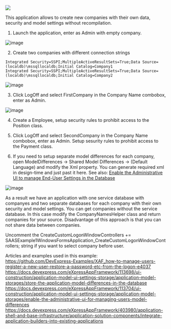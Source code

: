 <!-- default badges list -->
[![](https://img.shields.io/badge/📖_How_to_use_DevExpress_Examples-e9f6fc?style=flat-square)](https://docs.devexpress.com/GeneralInformation/403183)
<!-- default badges end -->

This application allows to create new companies with their own data, security and model settings without recompilation.

1. Launch the application, enter as Admin with empty company.

![image](https://user-images.githubusercontent.com/39731874/214006275-2675b9a2-64d6-4d9f-845b-03737256a33f.png)


2. Create two companies with different connection strings

```
Integrated Security=SSPI;MultipleActiveResultSets=True;Data Source=(localdb)\mssqllocaldb;Initial Catalog=Company1
Integrated Security=SSPI;MultipleActiveResultSets=True;Data Source=(localdb)\mssqllocaldb;Initial Catalog=Company2
```

![image](https://user-images.githubusercontent.com/39731874/214006416-b8ea9832-0e7e-4ab0-bc1a-a0c17116906a.png)


3. Click LogOff and select FirstCompany in the Company Name combobox, enter as Admin.

![image](https://user-images.githubusercontent.com/39731874/214006706-1b2280b1-88a1-4191-8794-864a806e1b8a.png)



4. Create a Employee, setup security rules to prohibit access to the Position class.

5. Click LogOff and select SecondCompany in the Company Name combobox, enter as Admin. Setup sesurity rules to prohibit access to the Payment class.


6. If you need to setup separate model differences for each company, open ModelDifferences -> Shared Model Differences -> (Default Language) and modify the Xml property. You can generate required xml in design-time and just past it here. See also: [Enable the Administrative UI to manage End-User Settings in the Database](https://docs.devexpress.com/eXpressAppFramework/113704/ui-construction/application-model-ui-settings-storage/application-model-storages/enable-the-administrative-ui-for-managing-users-model-differences)

![image](https://user-images.githubusercontent.com/39731874/214009179-5d207892-94e2-449b-ba4e-439052f27505.png)


As a result we have an application with one service database with companyes and two separate databases for each company with their own security and model settings. You  can get companies without the service database. In this case modify the CompanyNamesHelper class and return companies for your source. Disadvantage of this approach is that you can not share data between companies.

Uncomment the
CreateCustomLogonWindowControllers += SAASExample1WindowsFormsApplication_CreateCustomLogonWindowControllers;
string if you want to select company before user.

Articles and examples used in this example:
https://github.com/DevExpress-Examples/XAF_how-to-manage-users-register-a-new-user-restore-a-password-etc-from-the-logon-e4037
https://docs.devexpress.com/eXpressAppFramework/113698/ui-construction/application-model-ui-settings-storage/application-model-storages/store-the-application-model-differences-in-the-database
https://docs.devexpress.com/eXpressAppFramework/113704/ui-construction/application-model-ui-settings-storage/application-model-storages/enable-the-administrative-ui-for-managing-users-model-differences
https://docs.devexpress.com/eXpressAppFramework/403980/application-shell-and-base-infrastructure/application-solution-components/integrate-application-builders-into-existing-applications


